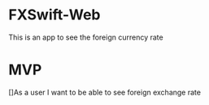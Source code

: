# FXSwift-Web
This is an app to see the foreign currency rate

# MVP 
[]As a user I want to be able to see foreign exchange rate

